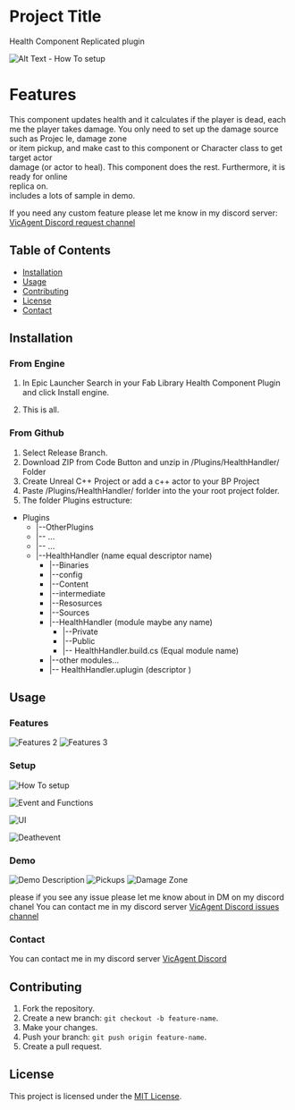 # Project Title
Health Component Replicated plugin

![Alt Text - How To setup](/Doc/Slide1_title.JPG)

# Features
This component updates health and it calculates if the player is dead, each me the player 
takes damage. You only need to set up the damage source such as Projec le, damage zone  
or item pickup, and make cast to this component or Character class to get target actor  
damage (or actor to heal). This component does the rest. Furthermore, it is ready for online  
replica on.   
includes a lots of sample in demo.

If you need any custom feature please let me know in my discord server:
[VicAgent Discord request channel](https://discord.gg/Vcp8pPQ2) 

## Table of Contents
- [Installation](#installation)
- [Usage](#usage)
- [Contributing](#contributing)
- [License](#license)
- [Contact](#contact)


## Installation
### From Engine
1. In Epic Launcher Search in your Fab Library Health Component Plugin and click Install engine.

2. This is all.

### From Github
1. Select Release Branch.
2. Download ZIP from Code Button and unzip in /Plugins/HealthHandler/ Folder
3. Create Unreal C++ Project or add a c++ actor to your BP Project
4. Paste  /Plugins/HealthHandler/  forlder into the your root project folder.
5. The folder Plugins  estructure: 

- Plugins
    - |--OtherPlugins
    - |-- ...
    - |-- ...
    - |--HealthHandler (name equal descriptor name)
        - |--Binaries
        - |--config
        - |--Content
        - |--intermediate
        - |--Resosurces
        - |--Sources
        - |--HealthHandler (module maybe any name)
            - |--Private
            - |--Public
            - |-- HealthHandler.build.cs (Equal module name)
        - |--other modules…
        - |-- HealthHandler.uplugin  (descriptor )
## Usage
### Features 
![Features 2](/Doc/Slide2_Features.JPG)
![Features 3](/Doc/Slide3_Features.JPG)
### Setup
![How To setup](/Doc/Slide4_Setup.JPG)

![Event and Functions](/Doc/Slide5_EventFunc.JPG)

![UI](/Doc/Slide6_UI.JPG)

![Deathevent](/Doc/Slide7_Deathevent.JPG)


### Demo

![Demo Description](/Doc/Slide8_Demo.JPG)
![Pickups](/Doc/Slide9_Pickups.JPG)
![Damage Zone](/Doc/Slide10_DPS.JPG)

please if you see any issue please let me know about in DM on my discord chanel
You can contact me  in my discord server [VicAgent Discord issues channel](https://discord.gg/TGQzgzC6) 

### Contact

You can contact me  in my discord server [VicAgent Discord ](https://discord.gg/Kkn9bJKr) 


## Contributing
1. Fork the repository.
2. Create a new branch: `git checkout -b feature-name`.
3. Make your changes.
4. Push your branch: `git push origin feature-name`.
5. Create a pull request.

## License
This project is licensed under the [MIT License](https://mit-license.org/).

